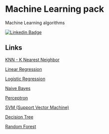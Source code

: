 # Machine Learning pack
Machine Learning algorithms


[![Linkedin Badge](https://img.shields.io/badge/-Jose_Hildebrando-blue?style=flat-square&logo=Linkedin&logoColor=white&link=https://www.linkedin.com/in/laislla-pinheiro-brandão-19762229/)](https://www.linkedin.com/in/jos%C3%A9-hildebrando-95746139/)

## Links

[KNN - K Nearest Neighbor](https://inferir.com.br/artigos/algoritimo-knn-para-classificacao/)

[Linear Regression](https://ml-cheatsheet.readthedocs.io/en/latest/linear_regression.html)

[Logistic Regression](https://towardsdatascience.com/logistic-regression-detailed-overview-46c4da4303bc)

[Naive Bayes](https://scikit-learn.org/stable/modules/naive_bayes.html)

[Perceptron](https://towardsdatascience.com/what-the-hell-is-perceptron-626217814f53)

[SVM (Support Vector Machine)](https://scikit-learn.org/stable/modules/svm.html)

[Decision Tree](https://scikit-learn.org/stable/modules/tree.html)

[Random Forest](https://builtin.com/data-science/random-forest-algorithm)